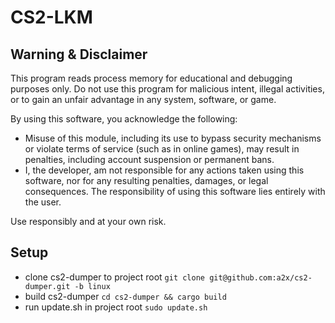 # CS2-LKM

## Warning & Disclaimer

This program reads process memory for educational and debugging purposes only. Do not use this program for malicious intent, illegal activities, or to gain an unfair advantage in any system, software, or game.

By using this software, you acknowledge the following:

- Misuse of this module, including its use to bypass security mechanisms or violate terms of service (such as in online games), may result in penalties, including account suspension or permanent bans.
- I, the developer, am not responsible for any actions taken using this software, nor for any resulting penalties, damages, or legal consequences. The responsibility of using this software lies entirely with the user.

Use responsibly and at your own risk.

## Setup

- clone cs2-dumper to project root ```git clone git@github.com:a2x/cs2-dumper.git -b linux```
- build cs2-dumper ```cd cs2-dumper && cargo build```
- run update.sh in project root ``sudo update.sh``